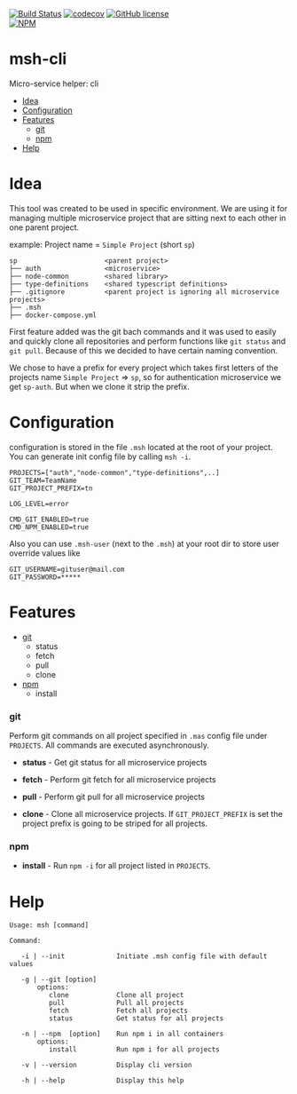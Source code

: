 [![Build Status](https://beecode.semaphoreci.com/badges/msh-cli/branches/main.svg?style=shields)](https://beecode.semaphoreci.com/projects/msh-cli)
[![codecov](https://codecov.io/gh/beecode-rs/msh-cli/branch/main/graph/badge.svg?token=MCN43D1C15)](https://codecov.io/gh/beecode-rs/msh-cli)
[![GitHub license](https://img.shields.io/github/license/beecode-rs/msh-cli)](https://github.com/beecode-rs/msh-cli/blob/main/LICENSE)  
[![NPM](https://nodei.co/npm/@beecode/msh-cli.png)](https://nodei.co/npm/@beecode/msh-cli)

# msh-cli

Micro-service helper: cli

<!-- toc -->

- [Idea](#idea)
- [Configuration](#configuration)
- [Features](#features)
    + [git](#git)
    + [npm](#npm)
- [Help](#help)

<!-- tocstop -->

# Idea

This tool was created to be used in specific environment. We are using it for managing multiple microservice project that are
sitting next to each other in one parent project.

example: Project name = `Simple Project` (short `sp`)

```
sp                      <parent project>
├── auth                <microservice>
├── node-common         <shared library>
├── type-definitions    <shared typescript definitions>
├── .gitignore          <parent project is ignoring all microservice projects>
├── .msh
├── docker-compose.yml
```

First feature added was the git bach commands and it was used to easily and quickly clone all repositories and perform functions
like `git status` and `git pull`. Because of this we decided to have certain naming convention.

We chose to have a prefix for every project which takes first letters of the projects name `Simple Project` => `sp`, so for
authentication microservice we get `sp-auth`. But when we clone it strip the prefix.

# Configuration

configuration is stored in the file `.msh` located at the root of your project. You can generate init config file by
calling `msh -i`.

```dotenv
PROJECTS=["auth","node-common","type-definitions",..]
GIT_TEAM=TeamName
GIT_PROJECT_PREFIX=tn

LOG_LEVEL=error

CMD_GIT_ENABLED=true
CMD_NPM_ENABLED=true
```

Also you can use `.msh-user` (next to the `.msh`) at your root dir to store user override values like

```dotenv
GIT_USERNAME=gituser@mail.com
GIT_PASSWORD=*****
```

# Features

- [git](#git)
  - status
  - fetch
  - pull
  - clone
- [npm](#npm)
  - install

### git

Perform git commands on all project specified in `.mas` config file under `PROJECTS`. All commands are executed asynchronously.

- **status** - Get git status for all microservice projects

- **fetch** - Perform git fetch for all microservice projects

- **pull** - Perform git pull for all microservice projects

- **clone** - Clone all microservice projects. If `GIT_PROJECT_PREFIX` is set the project prefix is going to be striped for all
  projects.

### npm

- **install** - Run `npm -i` for all project listed in `PROJECTS`.

# Help

```text
Usage: msh [command]

Command:

   -i | --init             Initiate .msh config file with default values

   -g | --git [option]
       options:
          clone            Clone all project
          pull             Pull all projects
          fetch            Fetch all projects
          status           Get status for all projects

   -n | --npm  [option]    Run npm i in all containers
       options:
          install          Run npm i for all projects

   -v | --version          Display cli version

   -h | --help             Display this help
```
